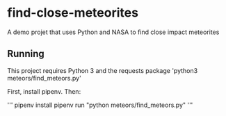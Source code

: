 # find-close-meteorites
A demo projet that uses Python and NASA to find close impact meteorites

## Running
This project requires Python 3 and the requests package
'python3 meteors/find_meteors.py'

First, install pipenv. Then:

'''
pipenv install
pipenv run "python meteors/find_meteors.py"
'''
